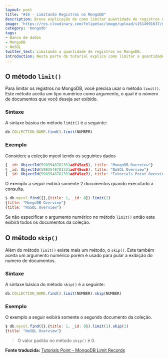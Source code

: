 ```yaml
---
layout: post
title: "#16 - Limitando Registros no MongoDB"
description: Breve explicação de como limitar quantidade de registros no MongoDB.
image: 'https://res.cloudinary.com/felipetac/image/upload/v1514991637/mongodb_iqnp0d.png'
category: 'mongodb'
tags:
- Banco de dados
- MongoDB
- NoSQL
twitter_text: Limitando a quantidade de registros no MongoDB.
introduction: Nesta parte do tutorial explico como limitar a quantidade de registros advindos do MongoDB.
---
```

## O método ```limit()```

Para limitar os registros no MongoDB, você precisa usar o método ```limit()```. Este método aceita um tipo numérico como argumento, o qual é o número de documentos que você deseja ser exibido.

### Sintaxe

A sintaxe básica do método ```limit()``` é a seguinte:

```js
db.COLLECTION_NAME.find().limit(NUMBER)
```

### Exemplo

Considere a coleção  mycol tendo os seguintes dados

```js
{ _id: ObjectId(5983548781331adf45ec5), title: "MongoDB Overview"}
{ _id: ObjectId(5983548781331adf45ec6), title: "NoSQL Overview"}
{ _id: ObjectId(5983548781331adf45ec7), title: "Tutorials Point Overview"}
```

O exemplo a seguir exibirá somente 2 documentos quando executado a consulta.

```js
$ db.mycol.find({},{title: 1, _id: 0}).limit(2)
{title: "MongoDB Overview"}
{title: "NoSQL Overview"}
```

Se não especificar o argumento numérico no método ```limit()``` então este exibirá todos os documentos da coleção.

## O método ```skip()```

Além do método ```limit()``` existe mais um método, o ```skip()```. Este também aceita um argumento numérico porém é usado para pular a exibição do numero de documentos.

### Sintaxe

A sintaxe básica do método ```skip()``` é a seguinte:

```js
db.COLLECTION_NAME.find().limit(NUMBER).skip(NUMBER)
```

### Exemplo

O exemplo a seguir exibirá somente o segundo documento da coleção.

```js
$ db.mycol.find({},{title: 1, _id: 0}).limit(1).skip(1)
{title: "NoSQL Overview"}
```

> O valor padrão no método ```skip()``` é 0.

**Fonte traduzida:** [Tutorials Point - MongoDB Limit Records](http://www.tutorialspoint.com/mongodb/mongodb_limit_record.htm)
